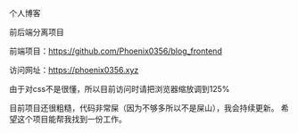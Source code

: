 个人博客

前后端分离项目

前端项目：https://github.com/Phoenix0356/blog_frontend

访问网址：https://phoenix0356.xyz

由于对css不是很懂，所以目前访问时请把浏览器缩放调到125%


目前项目还很粗糙，代码非常屎（因为不够多所以不是屎山），我会持续更新。 希望这个项目能帮我找到一份工作。



